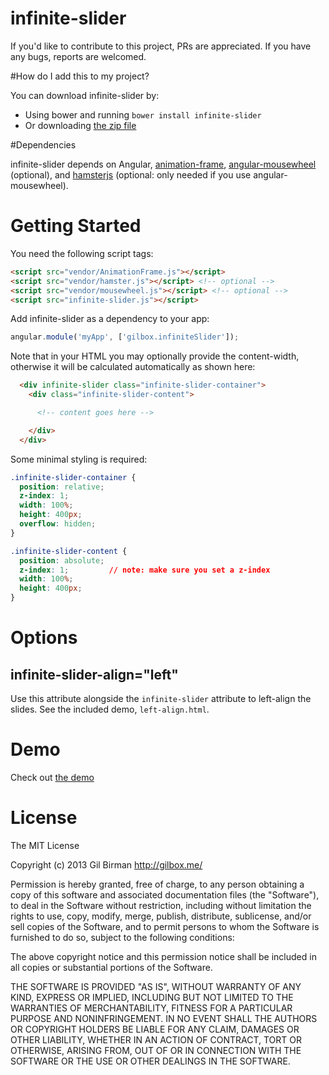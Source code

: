 infinite-slider
==============

If you'd like to contribute to this project, PRs are appreciated.
If you have any bugs, reports are welcomed.


#How do I add this to my project?

You can download infinite-slider by:

* Using bower and running `bower install infinite-slider`
* Or downloading [the zip file](https://github.com/gilbox/infinite-slider/archive/master.zip)


#Dependencies

infinite-slider depends on Angular, [animation-frame](https://github.com/kof/animation-frame), [angular-mousewheel](https://github.com/monospaced/angular-mousewheel) (optional), and [hamsterjs](https://github.com/monospaced/hamster.js) (optional: only needed if you use angular-mousewheel).


# Getting Started

You need the following script tags:

````html
<script src="vendor/AnimationFrame.js"></script>
<script src="vendor/hamster.js"></script> <!-- optional -->
<script src="vendor/mousewheel.js"></script> <!-- optional -->
<script src="infinite-slider.js"></script>
````

Add infinite-slider as a dependency to your app:

````javascript
angular.module('myApp', ['gilbox.infiniteSlider']);
````

Note that in your HTML you may optionally provide the content-width,
otherwise it will be calculated automatically as shown here:

````html
  <div infinite-slider class="infinite-slider-container">
    <div class="infinite-slider-content">

      <!-- content goes here -->

    </div>
  </div>
````

Some minimal styling is required:

````css
.infinite-slider-container {
  position: relative;
  z-index: 1;
  width: 100%;
  height: 400px;
  overflow: hidden;
}

.infinite-slider-content {
  position: absolute;
  z-index: 1;         // note: make sure you set a z-index
  width: 100%;
  height: 400px;
}
````

# Options

## infinite-slider-align="left"

Use this attribute alongside the `infinite-slider` attribute to left-align the slides. 
See the included demo, `left-align.html`.

# Demo

Check out [the demo](http://gilbox.github.io/infinite-slider/demo)

# License

The MIT License

Copyright (c) 2013 Gil Birman http://gilbox.me/

Permission is hereby granted, free of charge, to any person obtaining a copy of this software and associated documentation files (the "Software"), to deal in the Software without restriction, including without limitation the rights to use, copy, modify, merge, publish, distribute, sublicense, and/or sell copies of the Software, and to permit persons to whom the Software is furnished to do so, subject to the following conditions:

The above copyright notice and this permission notice shall be included in all copies or substantial portions of the Software.

THE SOFTWARE IS PROVIDED "AS IS", WITHOUT WARRANTY OF ANY KIND, EXPRESS OR IMPLIED, INCLUDING BUT NOT LIMITED TO THE WARRANTIES OF MERCHANTABILITY, FITNESS FOR A PARTICULAR PURPOSE AND NONINFRINGEMENT. IN NO EVENT SHALL THE AUTHORS OR COPYRIGHT HOLDERS BE LIABLE FOR ANY CLAIM, DAMAGES OR OTHER LIABILITY, WHETHER IN AN ACTION OF CONTRACT, TORT OR OTHERWISE, ARISING FROM, OUT OF OR IN CONNECTION WITH THE SOFTWARE OR THE USE OR OTHER DEALINGS IN THE SOFTWARE.

